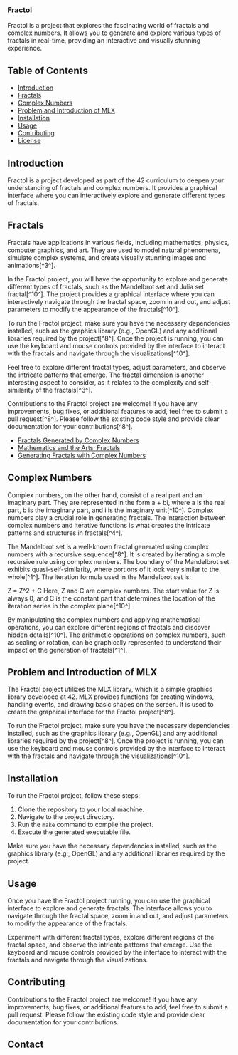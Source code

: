 ### Fractol

Fractol is a project that explores the fascinating world of fractals and complex numbers. It allows you to generate and explore various types of fractals in real-time, providing an interactive and visually stunning experience.

## Table of Contents

- [Introduction](#introduction)
- [Fractals](#fractals)
- [Complex Numbers](#complex-numbers)
- [Problem and Introduction of MLX](#problem-and-introduction-of-mlx)
- [Installation](#installation)
- [Usage](#usage)
- [Contributing](#contributing)
- [License](#license)

## Introduction

Fractol is a project developed as part of the 42 curriculum to deepen your understanding of fractals and complex numbers. It provides a graphical interface where you can interactively explore and generate different types of fractals.

## Fractals

Fractals have applications in various fields, including mathematics, physics, computer graphics, and art. They are used to model natural phenomena, simulate complex systems, and create visually stunning images and animations[^3^].

In the Fractol project, you will have the opportunity to explore and generate different types of fractals, such as the Mandelbrot set and Julia set fractal[^10^]. The project provides a graphical interface where you can interactively navigate through the fractal space, zoom in and out, and adjust parameters to modify the appearance of the fractals[^10^].

To run the Fractol project, make sure you have the necessary dependencies installed, such as the graphics library (e.g., OpenGL) and any additional libraries required by the project[^8^]. Once the project is running, you can use the keyboard and mouse controls provided by the interface to interact with the fractals and navigate through the visualizations[^10^].

Feel free to explore different fractal types, adjust parameters, and observe the intricate patterns that emerge. The fractal dimension is another interesting aspect to consider, as it relates to the complexity and self-similarity of the fractals[^3^].

Contributions to the Fractol project are welcome! If you have any improvements, bug fixes, or additional features to add, feel free to submit a pull request[^8^]. Please follow the existing code style and provide clear documentation for your contributions[^8^].

- [Fractals Generated by Complex Numbers](https://courses.lumenlearning.com/wmopen-mathforliberalarts/chapter/introduction-fractals-generated-by-complex-numbers/)
- [Mathematics and the Arts: Fractals](https://math.libretexts.org/Courses/College_of_the_Canyons/Math_100%3A_Liberal_Arts_Mathematics_(Saburo_Matsumoto)/07%3A_Mathematics_and_the_Arts/7.04%3A_Fractals)
- [Generating Fractals with Complex Numbers](https://courses.lumenlearning.com/waymakermath4libarts/chapter/generating-fractals-with-complex-numbers/)

## Complex Numbers

Complex numbers, on the other hand, consist of a real part and an imaginary part. They are represented in the form a + bi, where a is the real part, b is the imaginary part, and i is the imaginary unit[^10^]. Complex numbers play a crucial role in generating fractals. The interaction between complex numbers and iterative functions is what creates the intricate patterns and structures in fractals[^4^].

The Mandelbrot set is a well-known fractal generated using complex numbers with a recursive sequence[^8^]. It is created by iterating a simple recursive rule using complex numbers. The boundary of the Mandelbrot set exhibits quasi-self-similarity, where portions of it look very similar to the whole[^1^]. The iteration formula used in the Mandelbrot set is:

Z = Z^2 + C
Here, Z and C are complex numbers. The start value for Z is always 0, and C is the constant part that determines the location of the iteration series in the complex plane[^10^].

By manipulating the complex numbers and applying mathematical operations, you can explore different regions of fractals and discover hidden details[^10^]. The arithmetic operations on complex numbers, such as scaling or rotation, can be graphically represented to understand their impact on the generation of fractals[^1^].

## Problem and Introduction of MLX

The Fractol project utilizes the MLX library, which is a simple graphics library developed at 42. MLX provides functions for creating windows, handling events, and drawing basic shapes on the screen. It is used to create the graphical interface for the Fractol project[^8^].

To run the Fractol project, make sure you have the necessary dependencies installed, such as the graphics library (e.g., OpenGL) and any additional libraries required by the project[^8^]. Once the project is running, you can use the keyboard and mouse controls provided by the interface to interact with the fractals and navigate through the visualizations[^10^].

## Installation

To run the Fractol project, follow these steps:

1. Clone the repository to your local machine.
2. Navigate to the project directory.
3. Run the `make` command to compile the project.
4. Execute the generated executable file.

Make sure you have the necessary dependencies installed, such as the graphics library (e.g., OpenGL) and any additional libraries required by the project.

## Usage

Once you have the Fractol project running, you can use the graphical interface to explore and generate fractals. The interface allows you to navigate through the fractal space, zoom in and out, and adjust parameters to modify the appearance of the fractals.

Experiment with different fractal types, explore different regions of the fractal space, and observe the intricate patterns that emerge. Use the keyboard and mouse controls provided by the interface to interact with the fractals and navigate through the visualizations.

## Contributing

Contributions to the Fractol project are welcome! If you have any improvements, bug fixes, or additional features to add, feel free to submit a pull request. Please follow the existing code style and provide clear documentation for your contributions.


## Contact


